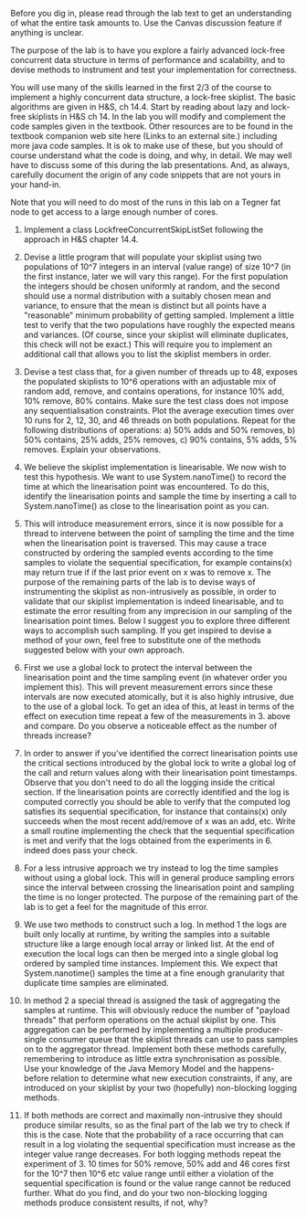 Before you dig in, please read through the lab text to get an understanding of what the entire task amounts to. Use the Canvas discussion feature if anything is unclear.

The purpose of the lab is to have you explore a fairly advanced lock-free concurrent data structure in terms of performance and scalability, and to devise methods to instrument and test your implementation for correctness.

You will use many of the skills learned in the first 2/3 of the course to implement a highly concurrent data structure, a lock-free skiplist. The basic algorithms are given in H&S, ch 14.4. Start by reading about lazy and lock-free skiplists in H&S ch 14. In the lab you will modify and complement the code samples given in the textbook. Other resources are to be found in the textbook companion web site here (Links to an external site.) including more java code samples. It is ok to make use of these, but you should of course understand what the code is doing, and why, in detail. We may well have to discuss some of this during the lab presentations. And, as always, carefully document the origin of any code snippets that are not yours in your hand-in.

Note that you will need to do most of the runs in this lab on a Tegner fat node to get access to a large enough number of cores.

1. Implement a class LockfreeConcurrentSkipListSet following the approach in H&S chapter 14.4.

2. Devise a little program that will populate your skiplist using two populations of 10^7 integers in an interval (value range) of size 10^7 (in the first instance, later we will vary this range). For the first population the integers should be chosen uniformly at random, and the second should use a normal distribution with a suitably chosen mean and variance, to ensure that the mean is distinct but all points have a "reasonable" minimum probability of getting sampled. Implement a little test to verify that the two populations have roughly the expected means and variances. (Of course, since your skiplist will eliminate duplicates, this check will not be exact.) This will require you to implement an additional call that allows you to list the skiplist members in order.

3. Devise a test class that, for a given number of threads up to 48, exposes the populated skiplists to 10^6 operations with an adjustable mix of random add, remove, and contains operations, for instance 10% add, 10% remove, 80% contains. Make sure the test class does not impose any sequentialisation constraints. Plot the average execution times over 10 runs for 2, 12, 30, and 46 threads on both populations. Repeat for the following distributions of operations: a) 50% adds and 50% removes, b) 50% contains, 25% adds, 25% removes, c) 90% contains, 5% adds, 5% removes. Explain your observations. 

4. We believe the skiplist implementation is linearisable. We now wish to test this hypothesis. We want to use System.nanoTime() to record the time at which the linearisation point was encountered. To do this, identify the linearisation points and sample the time by inserting a call to System.nanoTime() as close to the linearisation point as you can.

5. This will introduce measurement errors, since it is now possible for a thread to intervene between the point of sampling the time and the time when the linearisation point is traversed. This may cause a trace constructed by ordering the sampled events according to the time samples to violate the sequential specification, for example contains(x) may return true if if the last prior event on x was to remove x. The purpose of the remaining parts of the lab is to devise ways of instrumenting the skiplist as non-intrusively as possible, in order to validate that our skiplist implementation is indeed linearisable, and to estimate the error resulting from any imprecision in our sampling of the linearisation point times. Below I suggest you to explore three different ways to accomplish such sampling. If you get inspired to devise a method of your own, feel free to substitute one of the methods suggested below with your own approach.

6. First we use a global lock to protect the interval between the linearisation point and the time sampling event (in whatever order you implement this). This will prevent measurement errors since these intervals are now executed atomically, but it is also highly intrusive, due to the use of a global lock. To get an idea of this, at least in terms of the effect on execution time repeat a few of the measurements in 3. above and compare. Do you observe a noticeable effect as the number of threads increase?

7. In order to answer if you've identified the correct linearisation points use the critical sections introduced by the global lock to write a global log of the call and return values along with their linearisation point timestamps. Observe that you don't need to do all the logging inside the critical section. If the linearisation points are correctly identified and the log is computed correctly you should be able to verify that the computed log satisfies its sequential specification, for instance that contains(x) only succeeds when the most recent add/remove of x was an add, etc. Write a small routine implementing the check that the sequential specification is met and verify that the logs obtained from the experiments in 6. indeed does pass your check.

8. For a less intrusive approach we try instead to log the time samples without using a global lock. This will in general produce sampling errors since the interval between crossing the linearisation point and sampling the time is no longer protected. The purpose of the remaining part of the lab is to get a feel for the magnitude of this error. 

9. We use two methods to construct such a log.  In method 1 the logs are built only locally at runtime, by writing the samples into a suitable structure like a large enough local array or linked list. At the end of execution the local logs can then be merged into a single global log ordered by sampled time instances. Implement this. We expect that System.nanotime() samples the time at a fine enough granularity that duplicate time samples are eliminated.

10. In method 2 a special thread is assigned the task of aggregating the samples at runtime. This will obviously reduce the number of "payload threads" that perform operations on the actual skiplist by one. This aggregation can be performed by implementing a multiple producer-single consumer queue that the skiplist threads can use to pass samples on to the aggregator thread. Implement both these methods carefully, remembering to introduce as little extra synchronisation as possible. Use your knowledge of the Java Memory Model and the happens-before relation to determine what new execution constraints, if any, are introduced on your skiplist by your two (hopefully) non-blocking logging methods.  

11. If both methods are correct and maximally non-intrusive they should produce similar results, so as the final part of the lab we try to check if this is the case. Note that the probability of a race occurring that can result in a log violating the sequential specification must increase as the integer value range decreases. For both logging methods repeat the experiment of 3. 10 times for 50% remove, 50% add and 46 cores first for the 10^7 then 10^6 etc value range until either a violation of the sequential specification is found or the value range cannot be reduced further. What do you find, and do your two non-blocking logging methods produce consistent results, if not, why?
